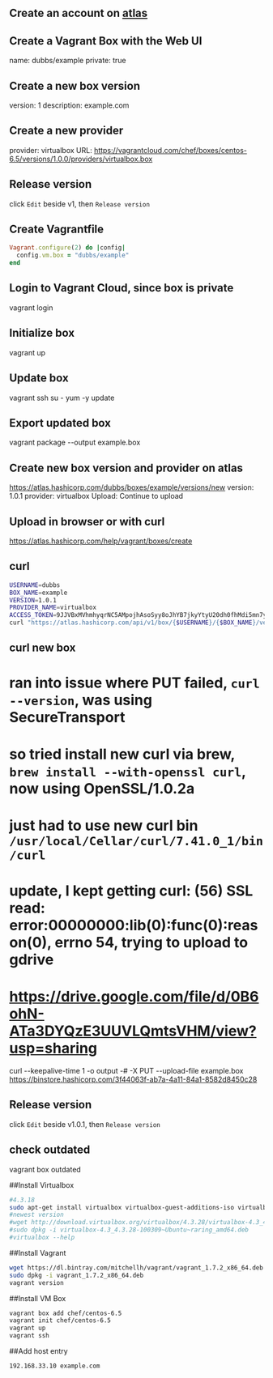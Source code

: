## Create an account on [atlas](https://atlas.hashicorp.com/session)

## Create a Vagrant Box with the Web UI
name: dubbs/example
private: true

## Create a new box version
version: 1
description: example.com

## Create a new provider
provider: virtualbox
URL: https://vagrantcloud.com/chef/boxes/centos-6.5/versions/1.0.0/providers/virtualbox.box

## Release version
click `Edit` beside v1, then `Release version`

## Create Vagrantfile
```ruby
Vagrant.configure(2) do |config|
  config.vm.box = "dubbs/example"
end
```

## Login to Vagrant Cloud, since box is private
vagrant login

## Initialize box
vagrant up

## Update box
vagrant ssh
su -
yum -y update

## Export updated box
vagrant package --output example.box

## Create new box version and provider on atlas
https://atlas.hashicorp.com/dubbs/boxes/example/versions/new
version: 1.0.1
provider: virtualbox
Upload: Continue to upload

## Upload in browser or with curl
https://atlas.hashicorp.com/help/vagrant/boxes/create

## curl
```bash
USERNAME=dubbs
BOX_NAME=example
VERSION=1.0.1
PROVIDER_NAME=virtualbox
ACCESS_TOKEN=9JJVBxMVhmhyqrNC5AMpojhAsoSyy8oJhYB7jkyYtyU20dh0fhMdi5mn7yxla2mvBOc
curl "https://atlas.hashicorp.com/api/v1/box/{$USERNAME}/{$BOX_NAME}/version/{$VERSION}/provider/{$PROVIDER_NAME}/upload?access_token={$ACCESS_TOKEN}"
```

## curl new box
# ran into issue where PUT failed, `curl --version`, was using SecureTransport
# so tried install new curl via brew, `brew install --with-openssl curl`, now using OpenSSL/1.0.2a
# just had to use new curl bin `/usr/local/Cellar/curl/7.41.0_1/bin/curl`
# update, I kept getting curl: (56) SSL read: error:00000000:lib(0):func(0):reason(0), errno 54, trying to upload to gdrive
# https://drive.google.com/file/d/0B6ohN-ATa3DYQzE3UUVLQmtsVHM/view?usp=sharing
curl --keepalive-time 1 -o output -# -X PUT --upload-file example.box https://binstore.hashicorp.com/3f44063f-ab7a-4a11-84a1-8582d8450c28

## Release version
click `Edit` beside v1.0.1, then `Release version`

## check outdated
vagrant box outdated












##Install Virtualbox
```bash
#4.3.18
sudo apt-get install virtualbox virtualbox-guest-additions-iso virtualbox-guest-x11
#newest version
#wget http://download.virtualbox.org/virtualbox/4.3.28/virtualbox-4.3_4.3.28-100309~Ubuntu~raring_amd64.deb
#sudo dpkg -i virtualbox-4.3_4.3.28-100309~Ubuntu~raring_amd64.deb
#virtualbox --help
```

##Install Vagrant
```bash
wget https://dl.bintray.com/mitchellh/vagrant/vagrant_1.7.2_x86_64.deb
sudo dpkg -i vagrant_1.7.2_x86_64.deb 
vagrant version
```

##Install VM Box
```bash
vagrant box add chef/centos-6.5
vagrant init chef/centos-6.5
vagrant up
vagrant ssh
```

##Add host entry
```bash
192.168.33.10 example.com
```
